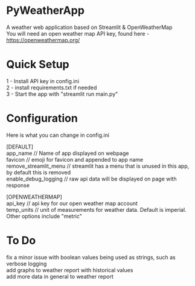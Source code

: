 # PyWeatherApp
A weather web application based on Streamlit &amp; OpenWeatherMap\
You will need an open weather map API key, found here - https://openweathermap.org/

# Quick Setup
1 - Install API key in config.ini \
2 - install requirements.txt if needed \
3 - Start the app with "streamlit run main.py" 

# Configuration
Here is what you can change in config.ini

[DEFAULT]\
app_name // Name of app displayed on webpage\
favicon // emoji for favicon and appended to app name\
remove_streamlit_menu // streamlit has a menu that is unused in this app, by default this is removed\
enable_debug_logging // raw api data will be displayed on page with response

[OPENWEATHERMAP]\
api_key // api key for our open weather map account\
temp_units // unit of measurements for weather data. Default is imperial. Other options include "metric"

# To Do
fix a minor issue with boolean values being used as strings, such as verbose logging\
add graphs to weather report with historical values\
add more data in general to weather report
